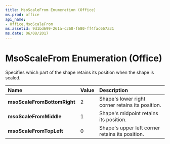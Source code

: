 ```yaml
---
title: MsoScaleFrom Enumeration (Office)
ms.prod: office
api_name:
- Office.MsoScaleFrom
ms.assetid: 9d1bd699-261a-c360-f680-ff4fac667a31
ms.date: 06/08/2017
---
```



# MsoScaleFrom Enumeration (Office)

Specifies which part of the shape retains its position when the shape is scaled.



|Name|Value|Description|
|:-----|:-----|:-----|
|**msoScaleFromBottomRight**|2|Shape's lower right corner retains its position.|
|**msoScaleFromMiddle**|1|Shape's midpoint retains its position.|
|**msoScaleFromTopLeft**|0|Shape's upper left corner retains its position.|

